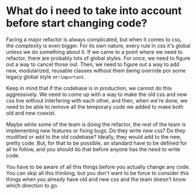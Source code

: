 # What do i need to take into account before start changing code?

Facing a major refactor is always complicated, but when it comes to css, the complexity is even bigger. For its own nature, every rule in css it's global unless we do something about it. If we came to a point where we need to refactor, there are probably lots of global styles. For once, we need to figure out a way to cancel those out. Then, we need to figure out a way to add new, modularized, reusable classes without them being override por some legacy global style or`!important`.

Keep in mind that if the codebase is in production, we cannot do this aggressively. We need to come up with a way to make the old css and new css live without interfering with each other, and then, when we're done, we need to be able to remove all the temporary code we added to make both old and new coexist.

Maybe while some of the team is doing the refactor, the rest of the team is implementing new features or fixing bugs. Do they write new css? Do they modified or add to the old codebase? Ideally, they would add to the new, pretty code. But, for that to be possible, an standard have to be defined for all to follow, and you should do that before anyone has the need to write code.

You have to be aware of all this things before you actually change any code. You can skip all this thinking, but you don't want to be force to consider this things when you already have old and new css and the team doesn't know which direction to go.